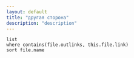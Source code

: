 ```yaml
---
layout: default
title: "другая сторона"
description: "description"
---
```




```dataview
list
where contains(file.outlinks, this.file.link)
sort file.name
```

